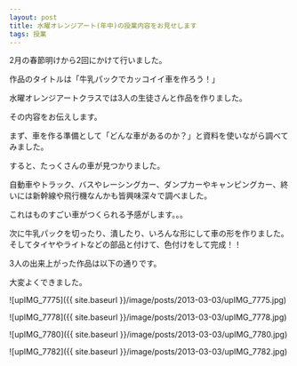 ```yaml
---
layout: post
title: 水曜オレンジアート(年中)の授業内容をお見せします
tags: 授業
---
```


2月の春節明けから2回にかけて行いました。

作品のタイトルは「牛乳パックでカッコイイ車を作ろう！」

水曜オレンジアートクラスでは3人の生徒さんと作品を作りました。

その内容をお伝えします。

まず、車を作る準備として「どんな車があるのか？」と資料を使いながら調べてみました。

すると、たっくさんの車が見つかりました。

自動車やトラック、バスやレーシングカー、ダンプカーやキャンピングカー、終いには新幹線や飛行機なんかも皆興味深々で調べました。

これはものすごい車がつくられる予感がします。。。

次に牛乳パックを切ったり、潰したり、いろんな形にして車の形を作りました。そしてタイヤやライトなどの部品と付けて、色付けをして完成！！

3人の出来上がった作品は以下の通りです。

大変よくできました。

![upIMG_7775]({{ site.baseurl }}/image/posts/2013-03-03/upIMG_7775.jpg)

![upIMG_7778]({{ site.baseurl }}/image/posts/2013-03-03/upIMG_7778.jpg)

![upIMG_7780]({{ site.baseurl }}/image/posts/2013-03-03/upIMG_7780.jpg)

![upIMG_7782]({{ site.baseurl }}/image/posts/2013-03-03/upIMG_7782.jpg)
